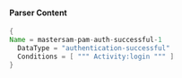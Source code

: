 #### Parser Content
```Java
{
Name = mastersam-pam-auth-successful-1
  DataType = "authentication-successful"
  Conditions = [ """ Activity:login """ ]
}
```